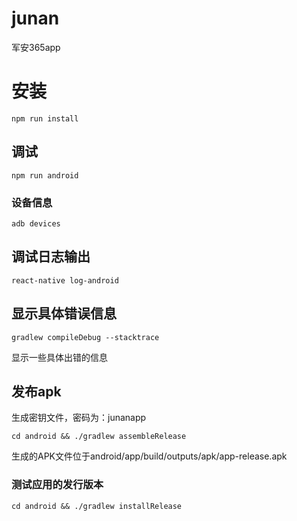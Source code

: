# junan
军安365app

# 安装
```
npm run install
```
## 调试
```
npm run android
```
### 设备信息
```
adb devices
```
 
## 调试日志输出
```
react-native log-android
```
## 显示具体错误信息
```
gradlew compileDebug --stacktrace
```
显示一些具体出错的信息

## 发布apk
生成密钥文件，密码为：junanapp
```
cd android && ./gradlew assembleRelease
```

生成的APK文件位于android/app/build/outputs/apk/app-release.apk
### 测试应用的发行版本
```
cd android && ./gradlew installRelease
```
